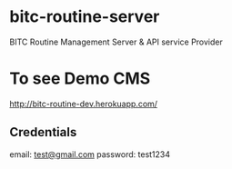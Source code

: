 # bitc-routine-server

BITC Routine Management Server &amp; API service Provider

# To see Demo CMS

http://bitc-routine-dev.herokuapp.com/

## Credentials

email: test@gmail.com password: test1234

